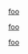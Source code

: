 [foo]: /docs/development-environment/browser-related/browser-extensions.md "Browser Extensions"  
[foo]

[foo]

[foo]
